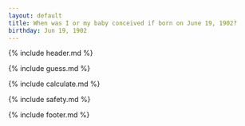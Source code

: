 ```yaml
---
layout: default
title: When was I or my baby conceived if born on June 19, 1902?
birthday: Jun 19, 1902
---
```


{% include header.md %}

{% include guess.md %}

{% include calculate.md %}

{% include safety.md %}

{% include footer.md %}



